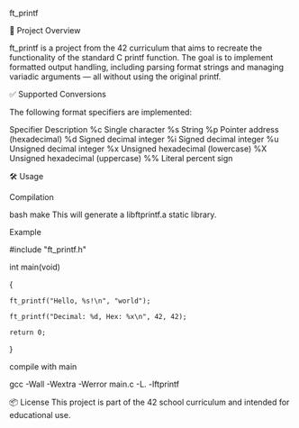 ft_printf

📌 Project Overview

ft_printf is a project from the 42 curriculum that aims to recreate the functionality of the standard C printf function. The goal is to implement formatted output handling, including parsing format strings and managing variadic arguments — all without using the original printf.

✅ Supported Conversions

The following format specifiers are implemented:

Specifier	Description
%c	Single character
%s	String
%p	Pointer address (hexadecimal)
%d	Signed decimal integer
%i	Signed decimal integer
%u	Unsigned decimal integer
%x	Unsigned hexadecimal (lowercase)
%X	Unsigned hexadecimal (uppercase)
%%	Literal percent sign

🛠 Usage

Compilation

bash
make
This will generate a libftprintf.a static library.

Example

#include "ft_printf.h"

int main(void)

{

    ft_printf("Hello, %s!\n", "world");
    
    ft_printf("Decimal: %d, Hex: %x\n", 42, 42);
    
    return 0;
    
}

compile with main

gcc -Wall -Wextra -Werror main.c -L. -lftprintf


📦 License
This project is part of the 42 school curriculum and intended for educational use.

